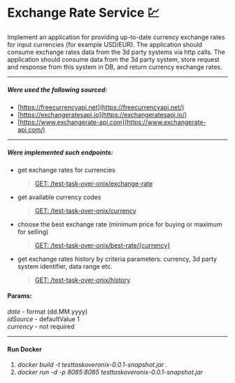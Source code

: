 # Exchange Rate Service 💹

Implement an application for providing up-to-date currency exchange rates for input currencies (for example USD/EUR). The application should consume exchange rates data  from the 3d party systems via http calls. The application should consume data from the 3d party system, store request and response from this system in DB, and return currency exchange rates.
_________________________________________________________________________________________
##### Were used the following sourced:
* [https://freecurrencyapi.net](https://freecurrencyapi.net/)
* [https://exchangeratesapi.io](https://exchangeratesapi.io/)
* [https://www.exchangerate-api.com](https://www.exchangerate-api.com/)
__________________________________________
##### Were implemented such endpoints:
* get exchange rates for currencies
    >[GET: /test-task-over-onix/exchange-rate](http:/localhost:8085/test-task-over-onix/exchange-rate)
* get available currency codes
    >[GET: /test-task-over-onix/currency](http:/localhost:8085/test-task-over-onix/currency) 
* choose the best exchange rate (minimum price for buying or maximum for selling)
    >[GET: /test-task-over-onix/best-rate/{currency}](http:/localhost:8085/test-task-over-onix/best-rate/ALL)
* get exchange rates history by criteria parameters: currency, 3d party system identifier, data range etc.
    >[GET: /test-task-over-onix/history](http:/localhost:8085/test-task-over-onix/history?date=05.10.2022)
#### Params:
 *date* - format (dd.MM.yyyy) </br>
 *idSource* - defaultValue 1 </br>
 *currency* - not required </br>
_________________________________________________________________________________________
#### Run Docker
1) *docker build -t testtaskoveronix-0.0.1-snapshot.jar .* </br>
2) *docker run -d -p 8085:8085 testtaskoveronix-0.0.1-snapshot.jar*  </br>
